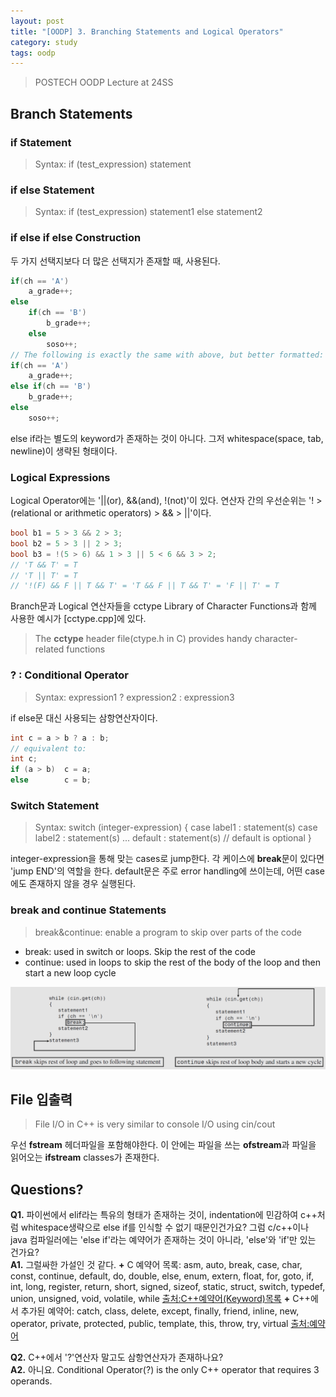 ```yaml
---
layout: post
title: "[OODP] 3. Branching Statements and Logical Operators"
category: study
tags: oodp
---
```


<!--more-->
> POSTECH OODP Lecture at 24SS

## Branch Statements
### if Statement
> Syntax: if (test_expression) statement

### if else Statement
> Syntax: if (test_expression) statement1 else statement2

### if else if else Construction
두 가지 선택지보다 더 많은 선택지가 존재할 때, 사용된다.
```c++
if(ch == 'A')
    a_grade++;
else
    if(ch == 'B')
        b_grade++;
    else
        soso++;
// The following is exactly the same with above, but better formatted:
if(ch == 'A')
    a_grade++;
else if(ch == 'B')
    b_grade++;
else
    soso++;
```
else if라는 별도의 keyword가 존재하는 것이 아니다.
그저 whitespace(space, tab, newline)이 생략된 형태이다.

### Logical Expressions
Logical Operator에는 '||(or), &&(and), !(not)'이 있다.
연산자 간의 우선순위는 '! > (relational or arithmetic operators) > && > ||'이다.
``` c++
bool b1 = 5 > 3 && 2 > 3;
bool b2 = 5 > 3 || 2 > 3;
bool b3 = !(5 > 6) && 1 > 3 || 5 < 6 && 3 > 2;
// 'T && T' = T
// 'T || T' = T
// '!(F) && F || T && T' = 'T && F || T && T' = 'F || T' = T
```

Branch문과 Logical 연산자들을 cctype Library of Character Functions과 함께 사용한 예시가 [cctype.cpp]에 있다.
> The **cctype** header file(ctype.h in C) provides handy character-related functions

### ? : Conditional Operator
> Syntax: expression1 ? expression2 : expression3

if else문 대신 사용되는 삼항연산자이다. 
``` c++
int c = a > b ? a : b;
// equivalent to:
int c;
if (a > b)  c = a;
else        c = b;
```

### Switch Statement
> Syntax: switch (integer-expression)
{
    case label1 : statement(s)
    case label2 : statement(s)
    ...
    default     : statement(s)      // default is optional
}

integer-expression을 통해 맞는 cases로 jump한다.
각 케이스에 **break**문이 있다면 'jump END'의 역할을 한다.
default문은 주로 error handling에 쓰이는데, 어떤 case에도 존재하지 않을 경우 실행된다.

### break and continue Statements
> break&continue: enable a program to skip over parts of the code

* break: used in switch or loops. Skip the rest of the code
* continue: used in loops to skip the rest of the body of the loop and then start a new loop cycle

![break_continue](/assets/img/2024-03-18/break_continue.png)



## File 입출력
> File I/O in C++ is very similar to console I/O using cin/cout

우선 **fstream** 헤더파일을 포함해야한다.
이 안에는 파일을 쓰는 **ofstream**과 파일을 읽어오는 **ifstream** classes가 존재한다.



## Questions?
**Q1.** 파이썬에서 elif라는 특유의 형태가 존재하는 것이, indentation에 민감하여 c++처럼 whitespace생략으로 else if를 인식할 수 없기 때문인건가요? 그럼 c/c++이나 java 컴파일러에는 'else if'라는 예약어가 존재하는 것이 아니라, 'else'와 'if'만 있는 건가요? <br>
**A1.** 그럴싸한 가설인 것 같다. 
**+** C 예약어 목록: asm, auto, break, case, char, const, continue, default, do, double, else, enum, extern, float, for, goto, if, int, long, register, return, short, signed, sizeof, static, struct, switch, typedef, union, unsigned, void, volatile, while [출처:C++예약어(Keyword)목록]
**+** C++에서 추가된 예약어: catch, class, delete, except, finally, friend, inline, new, operator, private, protected, public, template, this, throw, try, virtual [출처:예약어]

**Q2.** C++에서 '?'연산자 말고도 삼항연산자가 존재하나요? <br>
**A2.** 아니요. Conditional Operator(?) is the only C++ operator that requires 3 operands.



<!-- Links -->
[mul_dim_array.cpp]: 
[cctype.cpp]: 
[출처:C++예약어(Keyword)목록]: https://blog.naver.com/ydk928/60109312145
[출처:예약어]: https://www.devkuma.com/docs/c/%EC%98%88%EC%95%BD%EC%96%B4-keyword/